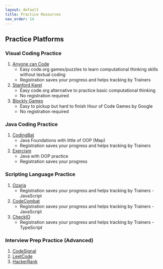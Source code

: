 ```yaml
---
layout: default
title: Practice Resources
nav_order: 14
---
```


## Practice Platforms

### Visual Coding Practice
1. [Anyone can Code](https://code.org/)
    - Easy code.org games/puzzles to learn computational thinking skills without textual coding
    - Registration saves your progress and helps tracking by Trainers
2. [Stanford Karel](https://stanford.edu/~cpiech/karel/learn.html)
    - Easy code.org alternative to practice basic computational thinking
    - No registration required
3. [Blockly Games](https://blockly.games)
    - Easy to pickup but hard to finish Hour of Code Games by Google
    - No registration required

### Java Coding Practice
1. [CodingBat](https://codingbat.com/java)
    - Java Foundations with little of OOP (Map)
    - Registration saves your progress and helps tracking by Trainers
2. [Exercism](https://exercism.org/)
    - Java with OOP practice
    - Registration saves your progress

### Scripting Language Practice
1. [Ozaria](https://www.ozaria.com)
    - Registration saves your progress and helps tracking by Trainers - JavaScript
2. [CodeCombat](https://codecombat.com/)
    - Registration saves your progress and helps tracking by Trainers - JavaScript
3. [CheckIO](https://checkio.org/)
    - Registration saves your progress and helps tracking by Trainers - TypeScript

### Interview Prep Practice (Advanced)
1. [CodeSignal](https://codesignal.com/)
2. [LeetCode](https://leetcode.com/)
3. [HackerRank](https://www.hackerrank.com/)    

<!--
7. [Elevator Saga](https://play.elevatorsaga.com/)
    - Challenge Exercise
9. [Robocoding](https://robocode.sourceforge.io)
    - Download and solve
10. [CodeGym](https://codegym.cc/) -->
   <!-- - Java for Beginners course - Self-paced -->
